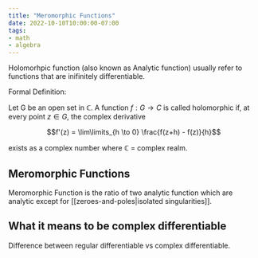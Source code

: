 ```yaml
---
title: "Meromorphic Functions"
date: 2022-10-10T10:00:00-07:00
tags:
- math
- algebra
---
```


Holomorhpic function (also known as Analytic function) usually refer to functions that are inifinitely differentiable.

Formal Definition:

Let G be an open set in $\mathbb{C}$. A function $f: G \to C$ is called holomorphic if, at every point $z \in G$, the complex derivative

$$f'(z) = \lim\limits_{h \to 0} \frac{f(z+h) - f(z)}{h}$$

exists as a complex number where $\mathbb{C}$  = complex realm.

## Meromorphic Functions

Meromorphic Function is the ratio of two analytic function which are analytic except for [[zeroes-and-poles|isolated singularities]].

## What it means to be complex differentiable
Difference between regular differentiable vs complex differentiable.